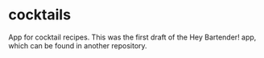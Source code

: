 # cocktails
App for cocktail recipes.
This was the first draft of the Hey Bartender! app, which can be found in another repository.
